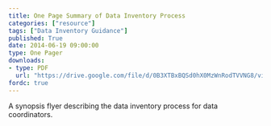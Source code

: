 ```yaml
---
title: One Page Summary of Data Inventory Process
categories: ["resource"]
tags: ["Data Inventory Guidance"]
published: True
date: 2014-06-19 09:00:00
type: One Pager
downloads:
- type: PDF
  url: "https://drive.google.com/file/d/0B3XTBxBQSd0hX0MzWnRodTVVNG8/view?usp=sharing"
fordc: true
---
```


A synopsis flyer describing the data inventory process for data coordinators.